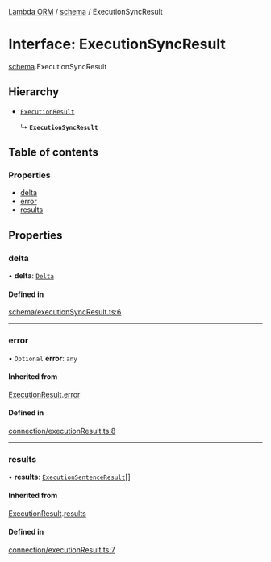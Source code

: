 [Lambda ORM](../README.md) / [schema](../modules/schema.md) / ExecutionSyncResult

# Interface: ExecutionSyncResult

[schema](../modules/schema.md).ExecutionSyncResult

## Hierarchy

- [`ExecutionResult`](connection.ExecutionResult.md)

  ↳ **`ExecutionSyncResult`**

## Table of contents

### Properties

- [delta](schema.ExecutionSyncResult.md#delta)
- [error](schema.ExecutionSyncResult.md#error)
- [results](schema.ExecutionSyncResult.md#results)

## Properties

### delta

• **delta**: [`Delta`](../classes/model.Delta.md)

#### Defined in

[schema/executionSyncResult.ts:6](https://github.com/FlavioLionelRita/lambda-orm/blob/8689963/src/orm/schema/executionSyncResult.ts#L6)

___

### error

• `Optional` **error**: `any`

#### Inherited from

[ExecutionResult](connection.ExecutionResult.md).[error](connection.ExecutionResult.md#error)

#### Defined in

[connection/executionResult.ts:8](https://github.com/FlavioLionelRita/lambda-orm/blob/8689963/src/orm/connection/executionResult.ts#L8)

___

### results

• **results**: [`ExecutionSentenceResult`](connection.ExecutionSentenceResult.md)[]

#### Inherited from

[ExecutionResult](connection.ExecutionResult.md).[results](connection.ExecutionResult.md#results)

#### Defined in

[connection/executionResult.ts:7](https://github.com/FlavioLionelRita/lambda-orm/blob/8689963/src/orm/connection/executionResult.ts#L7)
